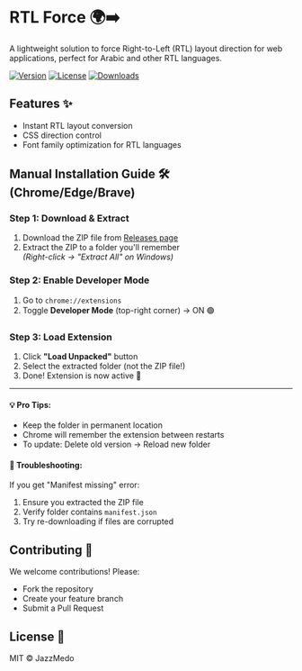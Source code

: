 # RTL Force 🌍➡️

A lightweight solution to force Right-to-Left (RTL) layout direction for web applications, perfect for Arabic and other RTL languages.

[![Version](https://img.shields.io/badge/version-1.0.0-blue.svg)]()
[![License](https://img.shields.io/badge/license-MIT-green.svg)]()
[![Downloads](https://img.shields.io/npm/dt/rtl-force.svg)]()

## Features ✨
- Instant RTL layout conversion
- CSS direction control
- Font family optimization for RTL languages

## Manual Installation Guide 🛠️ (Chrome/Edge/Brave)

### Step 1: Download & Extract
1. Download the ZIP file from [Releases page]()
2. Extract the ZIP to a folder you'll remember  
   *(Right-click → "Extract All" on Windows)*

### Step 2: Enable Developer Mode
1. Go to `chrome://extensions`
2. Toggle **Developer Mode** (top-right corner) → ON 🟢

### Step 3: Load Extension
1. Click **"Load Unpacked"** button
2. Select the extracted folder (not the ZIP file!)
3. Done! Extension is now active 🎉

---

#### 💡 Pro Tips:
- Keep the folder in permanent location
- Chrome will remember the extension between restarts
- To update: Delete old version → Reload new folder

#### 🚨 Troubleshooting:
If you get "Manifest missing" error:
1. Ensure you extracted the ZIP file
2. Verify folder contains `manifest.json`
3. Try re-downloading if files are corrupted

## Contributing 🤝
We welcome contributions! Please:

- Fork the repository
- Create your feature branch
- Submit a Pull Request

## License 📄
MIT © JazzMedo
